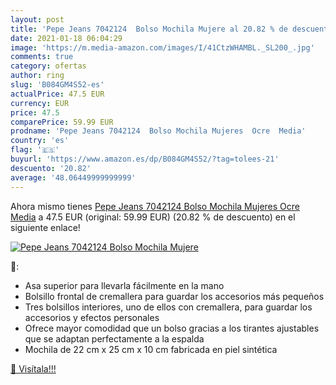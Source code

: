 ```yaml
---
layout: post
title: 'Pepe Jeans 7042124  Bolso Mochila Mujere al 20.82 % de descuento'
date: 2021-01-18 06:04:29
image: 'https://m.media-amazon.com/images/I/41CtzWHAMBL._SL200_.jpg'
comments: true
category: ofertas
author: ring
slug: 'B084GM4S52-es'
actualPrice: 47.5 EUR
currency: EUR
price: 47.5
comparePrice: 59.99 EUR
prodname: 'Pepe Jeans 7042124  Bolso Mochila Mujeres  Ocre  Media'
country: 'es'
flag: '🇪🇸'
buyurl: 'https://www.amazon.es/dp/B084GM4S52/?tag=tolees-21'
descuento: '20.82'
average: '48.06449999999999'
---
```


Ahora mismo tienes [Pepe Jeans 7042124  Bolso Mochila Mujeres  Ocre  Media](https://www.amazon.es/dp/B084GM4S52/?tag=tolees-21) a 47.5 EUR (original: 59.99 EUR) (20.82 %  de descuento) en el siguiente enlace!

[![Pepe Jeans 7042124  Bolso Mochila Mujere](https://m.media-amazon.com/images/I/41CtzWHAMBL._SL200_.jpg)](https://www.amazon.es/dp/B084GM4S52/?tag=tolees-21)

🔎:

- Asa superior para llevarla fácilmente en la mano
- Bolsillo frontal de cremallera para guardar los accesorios más pequeños
- Tres bolsillos interiores, uno de ellos con cremallera, para guardar los accesorios y efectos personales
- Ofrece mayor comodidad que un bolso gracias a los tirantes ajustables que se adaptan perfectamente a la espalda
- Mochila de 22 cm x 25 cm x 10 cm fabricada en piel sintética

[🛒 Visítala!!!](https://www.amazon.es/dp/B084GM4S52/?tag=tolees-21)

